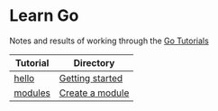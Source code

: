 # Learn Go

Notes and results of working through the [Go Tutorials](https://golang.google.cn/doc/tutorial/)

Tutorial | Directory
---------|----------
[hello](./hello/) | [Getting started](https://go.dev/doc/tutorial/getting-started.html)
[modules](./modules/) | [Create a module](https://go.dev/doc/tutorial/create-module.html)